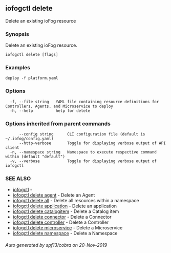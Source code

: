 ## iofogctl delete

Delete an existing ioFog resource

### Synopsis

Delete an existing ioFog resource.

```
iofogctl delete [flags]
```

### Examples

```
deploy -f platform.yaml
```

### Options

```
  -f, --file string   YAML file containing resource definitions for Controllers, Agents, and Microservice to deploy
  -h, --help          help for delete
```

### Options inherited from parent commands

```
      --config string      CLI configuration file (default is ~/.iofog/config.yaml)
      --http-verbose       Toggle for displaying verbose output of API client
  -n, --namespace string   Namespace to execute respective command within (default "default")
  -v, --verbose            Toggle for displaying verbose output of iofogctl
```

### SEE ALSO

* [iofogctl](iofogctl.md)	 - 
* [iofogctl delete agent](iofogctl_delete_agent.md)	 - Delete an Agent
* [iofogctl delete all](iofogctl_delete_all.md)	 - Delete all resources within a namespace
* [iofogctl delete application](iofogctl_delete_application.md)	 - Delete an application
* [iofogctl delete catalogitem](iofogctl_delete_catalogitem.md)	 - Delete a Catalog item
* [iofogctl delete connector](iofogctl_delete_connector.md)	 - Delete a Connector
* [iofogctl delete controller](iofogctl_delete_controller.md)	 - Delete a Controller
* [iofogctl delete microservice](iofogctl_delete_microservice.md)	 - Delete a Microservice
* [iofogctl delete namespace](iofogctl_delete_namespace.md)	 - Delete a Namespace

###### Auto generated by spf13/cobra on 20-Nov-2019
